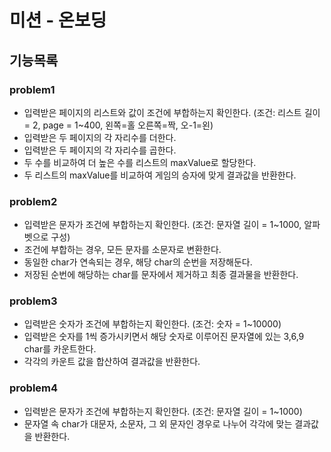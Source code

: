 # 미션 - 온보딩

## 기능목록

### problem1
 - 입력받은 페이지의 리스트와 값이 조건에 부합하는지 확인한다. (조건: 리스트 길이 = 2, page = 1~400, 왼쪽=홀 오른쪽=짝, 오-1=왼)
 - 입력받은 두 페이지의 각 자리수를 더한다.
 - 입력받은 두 페이지의 각 자리수를 곱한다.
 - 두 수를 비교하여 더 높은 수를 리스트의 maxValue로 할당한다.
 - 두 리스트의 maxValue를 비교하여 게임의 승자에 맞게 결과값을 반환한다.

### problem2
 - 입력받은 문자가 조건에 부합하는지 확인한다. (조건: 문자열 길이 = 1~1000, 알파벳으로 구성)
 - 조건에 부합하는 경우, 모든 문자를 소문자로 변환한다.
 - 동일한 char가 연속되는 경우, 해당 char의 순번을 저장해둔다.
 - 저장된 순번에 해당하는 char를 문자에서 제거하고 최종 결과물을 반환한다.

### problem3
 - 입력받은 숫자가 조건에 부합하는지 확인한다. (조건: 숫자 = 1~10000)
 - 입력받은 숫자를 1씩 증가시키면서 해당 숫자로 이루어진 문자열에 있는 3,6,9 char를 카운트한다.
 - 각각의 카운트 값을 합산하여 결과값을 반환한다.

### problem4
 - 입력받은 문자가 조건에 부합하는지 확인한다. (조건: 문자열 길이 = 1~1000)
 - 문자열 속 char가 대문자, 소문자, 그 외 문자인 경우로 나누어 각각에 맞는 결과값을 반환한다.